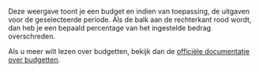 Deze weergave toont je een budget en indien van toepassing, de uitgaven voor de geselecteerde periode. Als de balk aan de rechterkant rood wordt, dan heb je een bepaald percentage van het ingestelde bedrag overschreden.

Als u meer wilt lezen over budgetten, bekijk dan de [officiële documentatie over budgetten](https://firefly-iii.readthedocs.io/en/latest/concepts/budgets.html).